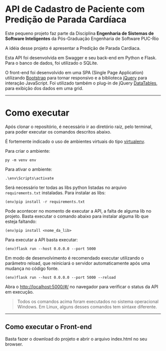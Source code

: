 # API de Cadastro de Paciente com Predição de Parada Cardíaca

Este pequeno projeto faz parte da Disciplina **Engenharia de Sistemas de Software Inteligentes** da Pós-Graduação Engenharia de Software PUC-Rio

A idéia desse projeto é apresentar a Predição de Parada Cardíaca. 

Esta API foi desenvolvida em Swagger e seu back-end em Python e Flask. Para o banco de dados, foi utilizado o SQLite.

O front-end foi desenvolvido em uma SPA (Single Page Application) utilizando [Bootstrap](https://getbootstrap.com/) para tornar responsivo e a biblioteca [jQuery](https://jquery.com/) para interação JavaScript. Foi utilizado também o plug-in de jQuery [DataTables](https://datatables.net/), para exibição dos dados em uma grid.  


---
# Como executar 
Após clonar o repositório, é necessário ir ao diretório raiz, pelo terminal, para poder executar os comandos descritos abaixo.

É fortemente indicado o uso de ambientes virtuais do tipo [virtualenv](https://virtualenv.pypa.io/en/latest/installation.html).

Para criar o ambiente:
```
py -m venv env
```
Para ativar o ambiente:
```
.\env\Scripts\activate
```
Será necessário ter todas as libs python listadas no arquivo `requirements.txt` instaladas.
Para instalar as libs:
```
(env)pip install -r requirements.txt
```
Pode acontecer no momento de executar a API, a falta de alguma lib no projeto. Basta executar o comando abaixo para instalar alguma lib que esteja faltando:
```
(env)pip install <nome_da_lib>
```
Para executar a API  basta executar:

```
(env)flask run --host 0.0.0.0 --port 5000
```
Em modo de desenvolvimento é recomendado executar utilizando o parâmetro reload, que reiniciará o servidor
automaticamente após uma mudança no código fonte. 

```
(env)flask run --host 0.0.0.0 --port 5000 --reload
```

Abra o [http://localhost:5000/#/](http://localhost:5000/#/) no navegador para verificar o status da API em execução.

> Todos os comandos acima foram executados no sistema operacional Windows. Em Linux, alguns desses comandos tem sintaxe diferente.

---
## Como executar o Front-end

Basta fazer o download do projeto e abrir o arquivo index.html no seu browser.



